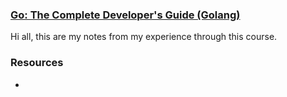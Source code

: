 ### [Go: The Complete Developer's Guide (Golang)](https://www.udemy.com/course/go-the-complete-developers-guide/)

Hi all, this are my notes from my experience through this course.

### Resources
- 